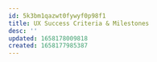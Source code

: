 ```yaml
---
id: 5k3bm1qazwt0fywyf0p98f1
title: UX Success Criteria & Milestones 
desc: ''
updated: 1658178009818
created: 1658177985387
---
```


